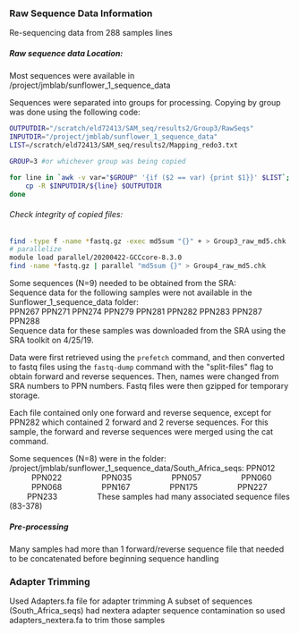 ### Raw Sequence Data Information

Re-sequencing data from 288 samples lines

##### Raw sequence data Location:
Most sequences were available in /project/jmblab/sunflower_1_sequence_data

Sequences were separated into groups for processing. Copying by group was done using the following code:
```bash
OUTPUTDIR="/scratch/eld72413/SAM_seq/results2/Group3/RawSeqs"
INPUTDIR="/project/jmblab/sunflower_1_sequence_data"
LIST=/scratch/eld72413/SAM_seq/results2/Mapping_redo3.txt

GROUP=3 #or whichever group was being copied

for line in `awk -v var="$GROUP" '{if ($2 == var) {print $1}}' $LIST`; do
	cp -R $INPUTDIR/${line} $OUTPUTDIR
done
```

###### Check integrity of copied files:
```bash
find -type f -name *fastq.gz -exec md5sum "{}" + > Group3_raw_md5.chk
# parallelize
module load parallel/20200422-GCCcore-8.3.0
find -name *fastq.gz | parallel "md5sum {}" > Group4_raw_md5.chk
```

Some sequences (N=9) needed to be obtained from the SRA:  
Sequence data for the following samples were not available in the Sunflower_1_sequence_data folder:  
PPN267
PPN271
PPN274
PPN279
PPN281
PPN282
PPN283
PPN287
PPN288  
Sequence data for these samples was downloaded from the SRA using the SRA toolkit on 4/25/19.

Data were first retrieved using the `prefetch` command, and then converted to fastq files using the `fastq-dump` command with the "split-files" flag to obtain forward and reverse sequences.
Then, names were changed from SRA numbers to PPN numbers. Fastq files were then gzipped for temporary storage.

Each file contained only one forward and reverse sequence, except for PPN282 which contained 2 forward and 2 reverse sequences. For this sample, the forward and reverse sequences were merged using the cat command.

Some sequences (N=8) were in the folder: /project/jmblab/sunflower_1_sequence_data/South_Africa_seqs:
PPN012                  
PPN022                  
PPN035                  
PPN057                  
PPN060                  
PPN068                  
PPN167                  
PPN175                  
PPN227                  
PPN233                  
These samples had many associated sequence files (83-378)


##### Pre-processing
Many samples had more than 1 forward/reverse sequence file that needed to be concatenated before beginning sequence handling

### Adapter Trimming

Used Adapters.fa file for adapter trimming
A subset of sequences (South_Africa_seqs) had nextera adapter sequence contamination so used adapters_nextera.fa to trim those samples